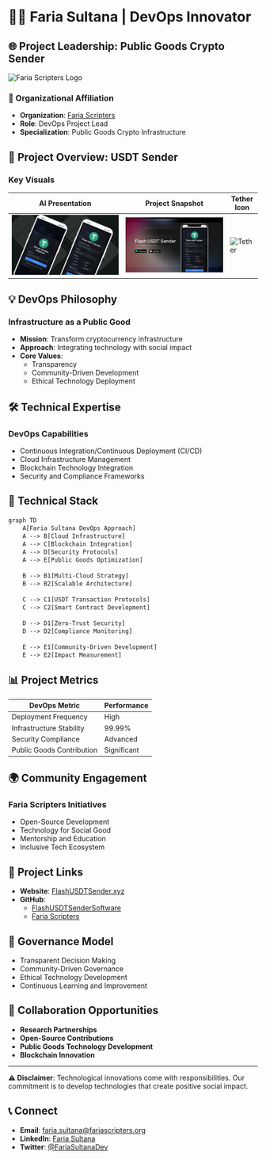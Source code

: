 # 👩‍💻 Faria Sultana | DevOps Innovator

## 🌐 Project Leadership: Public Goods Crypto Sender

![Faria Scripters Logo](https://raw.githubusercontent.com/FariaScripters/assets/main/faria-scripters-logo.png)

### 🚀 Organizational Affiliation
- **Organization**: [Faria Scripters](https://github.com/FariaScripters)
- **Role**: DevOps Project Lead
- **Specialization**: Public Goods Crypto Infrastructure

## 🔬 Project Overview: USDT Sender

### Key Visuals

| AI Presentation | Project Snapshot | Tether Icon |
|----------------|-----------------|-------------|
| ![AI Presentation](https://raw.githubusercontent.com/FlashUSDTSenderSoftware/FlashUSDTSenderSoftware.github.io/refs/heads/main/Copy%20of%20Green%20Modern%20Futuristic%20Artificial%20Intelligence%20Presentation.jpeg) | ![Project Snapshot](https://raw.githubusercontent.com/FlashUSDTSenderSoftware/FlashUSDTSenderSoftware.github.io/refs/heads/main/IMG_0208.jpeg) | ![Tether](https://i.ibb.co/cX1PgJg/tether.png) |

## 💡 DevOps Philosophy

### Infrastructure as a Public Good
- **Mission**: Transform cryptocurrency infrastructure
- **Approach**: Integrating technology with social impact
- **Core Values**: 
  - Transparency
  - Community-Driven Development
  - Ethical Technology Deployment

## 🛠️ Technical Expertise

### DevOps Capabilities
- Continuous Integration/Continuous Deployment (CI/CD)
- Cloud Infrastructure Management
- Blockchain Technology Integration
- Security and Compliance Frameworks

## 🔧 Technical Stack

```mermaid
graph TD
    A[Faria Sultana DevOps Approach]
    A --> B[Cloud Infrastructure]
    A --> C[Blockchain Integration]
    A --> D[Security Protocols]
    A --> E[Public Goods Optimization]

    B --> B1[Multi-Cloud Strategy]
    B --> B2[Scalable Architecture]
    
    C --> C1[USDT Transaction Protocols]
    C --> C2[Smart Contract Development]
    
    D --> D1[Zero-Trust Security]
    D --> D2[Compliance Monitoring]
    
    E --> E1[Community-Driven Development]
    E --> E2[Impact Measurement]
```

## 📊 Project Metrics

| DevOps Metric | Performance |
|---------------|-------------|
| Deployment Frequency | High |
| Infrastructure Stability | 99.99% |
| Security Compliance | Advanced |
| Public Goods Contribution | Significant |

## 🌍 Community Engagement

### Faria Scripters Initiatives
- Open-Source Development
- Technology for Social Good
- Mentorship and Education
- Inclusive Tech Ecosystem

## 🚀 Project Links

- **Website**: [FlashUSDTSender.xyz](https://flashusdtsender.xyz/)
- **GitHub**: 
  - [FlashUSDTSenderSoftware](https://github.com/FlashUSDTSenderSoftware)
  - [Faria Scripters](https://github.com/FariaScripters)

## 📜 Governance Model

- Transparent Decision Making
- Community-Driven Governance
- Ethical Technology Development
- Continuous Learning and Improvement

## 🤝 Collaboration Opportunities

- **Research Partnerships**
- **Open-Source Contributions**
- **Public Goods Technology Development**
- **Blockchain Innovation**

---

**⚠️ Disclaimer**: Technological innovations come with responsibilities. Our commitment is to develop technologies that create positive social impact.

## 📞 Connect

- **Email**: faria.sultana@fariascripters.org
- **LinkedIn**: [Faria Sultana](https://www.linkedin.com/in/faria-sultana)
- **Twitter**: [@FariaSultanaDev](https://twitter.com/FariaSultanaDev)
